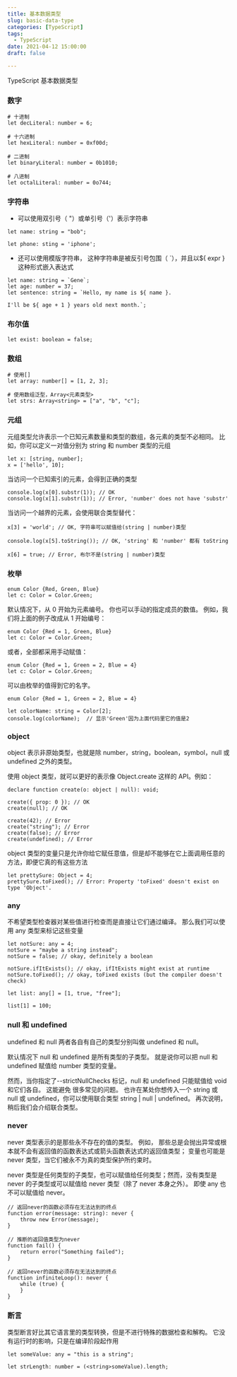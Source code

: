 ```yaml
---
title: 基本数据类型
slug: basic-data-type
categories: [TypeScript]
tags:
  - TypeScript
date: 2021-04-12 15:00:00
draft: false

---
```


TypeScript 基本数据类型

<!--more-->

### 数字

```
# 十进制
let decLiteral: number = 6;

# 十六进制
let hexLiteral: number = 0xf00d;

# 二进制
let binaryLiteral: number = 0b1010;

# 八进制
let octalLiteral: number = 0o744;
```

### 字符串

- 可以使用双引号（ "）或单引号（'）表示字符串

```
let name: string = "bob";

let phone: sting = 'iphone';
```

- 还可以使用模版字符串， 这种字符串是被反引号包围（ `），并且以${ expr }这种形式嵌入表达式

```
let name: string = `Gene`;
let age: number = 37;
let sentence: string = `Hello, my name is ${ name }.

I'll be ${ age + 1 } years old next month.`;
```

### 布尔值

```
let exist: boolean = false;
```

### 数组

```
# 使用[]
let array: number[] = [1, 2, 3];

# 使用数组泛型，Array<元素类型>
let strs: Array<string> = ["a", "b", "c"];

```

### 元组

元组类型允许表示一个已知元素数量和类型的数组，各元素的类型不必相同。 比如，你可以定义一对值分别为 string 和 number 类型的元组

```
let x: [string, number];
x = ['hello', 10];
```

当访问一个已知索引的元素，会得到正确的类型

```
console.log(x[0].substr(1)); // OK
console.log(x[1].substr(1)); // Error, 'number' does not have 'substr'
```

当访问一个越界的元素，会使用联合类型替代：

```
x[3] = 'world'; // OK, 字符串可以赋值给(string | number)类型

console.log(x[5].toString()); // OK, 'string' 和 'number' 都有 toString

x[6] = true; // Error, 布尔不是(string | number)类型
```

### 枚举

```
enum Color {Red, Green, Blue}
let c: Color = Color.Green;
```

默认情况下，从 0 开始为元素编号。 你也可以手动的指定成员的数值。 例如，我们将上面的例子改成从 1 开始编号：

```
enum Color {Red = 1, Green, Blue}
let c: Color = Color.Green;
```

或者，全部都采用手动赋值：

```
enum Color {Red = 1, Green = 2, Blue = 4}
let c: Color = Color.Green;
```

可以由枚举的值得到它的名字。

```
enum Color {Red = 1, Green = 2, Blue = 4}

let colorName: string = Color[2];
console.log(colorName);  // 显示'Green'因为上面代码里它的值是2
```

### object

object 表示非原始类型，也就是除 number，string，boolean，symbol，null 或 undefined 之外的类型。

使用 object 类型，就可以更好的表示像 Object.create 这样的 API。例如：

```
declare function create(o: object | null): void;

create({ prop: 0 }); // OK
create(null); // OK

create(42); // Error
create("string"); // Error
create(false); // Error
create(undefined); // Error
```

object 类型的变量只是允许你给它赋任意值，但是却不能够在它上面调用任意的方法，即便它真的有这些方法

```
let prettySure: Object = 4;
prettySure.toFixed(); // Error: Property 'toFixed' doesn't exist on type 'Object'.
```

### any

不希望类型检查器对某些值进行检查而是直接让它们通过编译。 那么我们可以使用 any 类型来标记这些变量

```
let notSure: any = 4;
notSure = "maybe a string instead";
notSure = false; // okay, definitely a boolean

notSure.ifItExists(); // okay, ifItExists might exist at runtime
notSure.toFixed(); // okay, toFixed exists (but the compiler doesn't check)

let list: any[] = [1, true, "free"];

list[1] = 100;

```

### null 和 undefined

undefined 和 null 两者各自有自己的类型分别叫做 undefined 和 null。

默认情况下 null 和 undefined 是所有类型的子类型。 就是说你可以把 null 和 undefined 赋值给 number 类型的变量。

然而，当你指定了--strictNullChecks 标记，null 和 undefined 只能赋值给 void 和它们各自。 这能避免 很多常见的问题。 也许在某处你想传入一个 string 或 null 或 undefined，你可以使用联合类型 string | null | undefined。 再次说明，稍后我们会介绍联合类型。

### never

never 类型表示的是那些永不存在的值的类型。 例如， 那些总是会抛出异常或根本就不会有返回值的函数表达式或箭头函数表达式的返回值类型； 变量也可能是 never 类型，当它们被永不为真的类型保护所约束时。

never 类型是任何类型的子类型，也可以赋值给任何类型；然而，没有类型是 never 的子类型或可以赋值给 never 类型（除了 never 本身之外）。 即使 any 也不可以赋值给 never。

```
// 返回never的函数必须存在无法达到的终点
function error(message: string): never {
    throw new Error(message);
}

// 推断的返回值类型为never
function fail() {
    return error("Something failed");
}

// 返回never的函数必须存在无法达到的终点
function infiniteLoop(): never {
    while (true) {
    }
}
```

### 断言

类型断言好比其它语言里的类型转换，但是不进行特殊的数据检查和解构。 它没有运行时的影响，只是在编译阶段起作用

```
let someValue: any = "this is a string";

let strLength: number = (<string>someValue).length;
```
